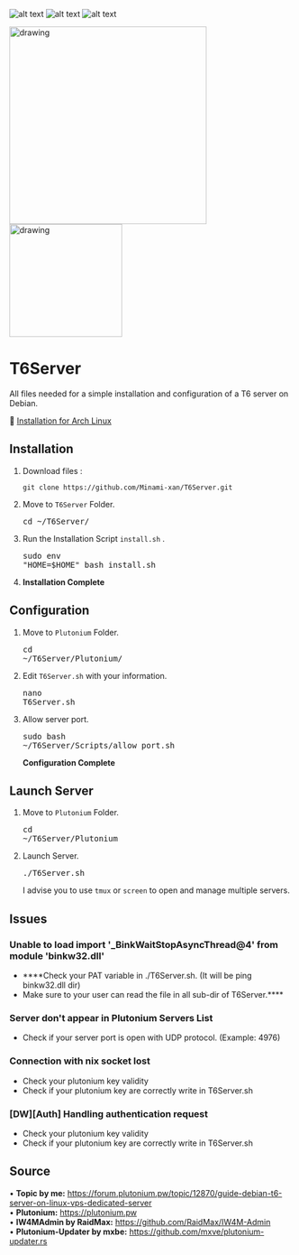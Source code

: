 

![alt text](https://img.shields.io/badge/Debian-10-red?logo=Debian)
![alt text](https://img.shields.io/badge/Debian-11-green?logo=Debian)
![alt text](https://img.shields.io/badge/Plutonium-T6-blue)

<img src="https://imgur.com/bBrx8Hf.png" alt="drawing" width="350"/> <img src="https://i.imgur.com/TdpsBgH.png" alt="drawing" width="200"/>

# T6Server
All files needed for a simple installation and configuration of a T6 server on Debian.

📌 [Installation for Arch Linux](https://github.com/xr4zz/T6Server)

## Installation
1. Download files : 
   ```shell
   git clone https://github.com/Minami-xan/T6Server.git
   ```
2. Move to `T6Server` Folder. <pre>cd ~/T6Server/</pre>
3. Run the Installation Script `install.sh` . <pre>sudo env "HOME=$HOME" bash install.sh</pre>
4. **Installation Complete**

## Configuration
1. Move to `Plutonium` Folder. <pre>cd ~/T6Server/Plutonium/</pre>
2. Edit `T6Server.sh` with your information. <pre>nano T6Server.sh</pre>
3. Allow server port. <pre>sudo bash ~/T6Server/Scripts/allow_port.sh</pre>
**Configuration Complete**

## Launch Server
1. Move to `Plutonium` Folder. <pre>cd ~/T6Server/Plutonium</pre>
2. Launch Server. <pre>./T6Server.sh</pre>
   I advise you to use `tmux` or `screen` to open and manage multiple servers.

## Issues
### Unable to load import '_BinkWaitStopAsyncThread@4' from module 'binkw32.dll'
+ ****Check your PAT variable in ./T6Server.sh. (It will be ping binkw32.dll dir)
+ Make sure to your user can read the file in all sub-dir of T6Server.****

### Server don't appear in Plutonium Servers List
   + Check if your server port is open with UDP protocol. (Example: 4976)

### Connection with nix socket lost
   + Check your plutonium key validity
   + Check if your plutonium key are correctly write in T6Server.sh

### [DW][Auth] Handling authentication request
   + Check your plutonium key validity
   + Check if your plutonium key are correctly write in T6Server.sh

## Source
• **Topic by me:** https://forum.plutonium.pw/topic/12870/guide-debian-t6-server-on-linux-vps-dedicated-server <br>
• **Plutonium:** https://plutonium.pw <br>
• **IW4MAdmin by RaidMax:** https://github.com/RaidMax/IW4M-Admin <br>
• **Plutonium-Updater by mxbe:** https://github.com/mxve/plutonium-updater.rs <br>